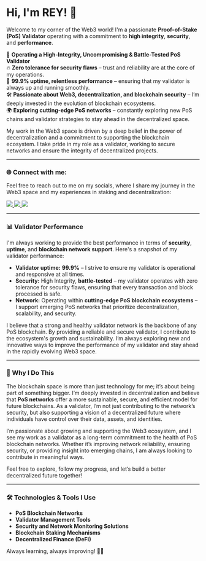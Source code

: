 # Hi, I'm REY! 👋  

Welcome to my corner of the Web3 world! I'm a passionate **Proof-of-Stake (PoS) Validator** operating with a commitment to **high integrity**, **security**, and **performance**.  

🚀 **Operating a High-Integrity, Uncompromising & Battle-Tested PoS Validator**  
🔥 **Zero tolerance for security flaws** – trust and reliability are at the core of my operations.  
💯 **99.9% uptime, relentless performance** – ensuring that my validator is always up and running smoothly.  
🛠️ **Passionate about Web3, decentralization, and blockchain security** – I’m deeply invested in the evolution of blockchain ecosystems.  
🌍 **Exploring cutting-edge PoS networks** – constantly exploring new PoS chains and validator strategies to stay ahead in the decentralized space.  

My work in the Web3 space is driven by a deep belief in the power of decentralization and a commitment to supporting the blockchain ecosystem. I take pride in my role as a validator, working to secure networks and ensure the integrity of decentralized projects.  

---

### 🌐 Connect with me:  
Feel free to reach out to me on my socials, where I share my journey in the Web3 space and my experiences in staking and decentralization:  

<p>
  <a href="https://x.com/reyfourteen_?s=21">
    <img src="https://img.shields.io/badge/Twitter-%40reyfourteen_-ff69b4?style=for-the-badge&logo=twitter" />
  </a>
  <a href="https://github.com/zkEi14">
    <img src="https://img.shields.io/badge/GitHub-zkEi14-87CEEB?style=for-the-badge&logo=github" />
  </a>
  <img src="https://img.shields.io/badge/Discord-reyfourteen-ff69b4?style=for-the-badge&logo=discord" />
</p>

---

### 📊 Validator Performance  
I'm always working to provide the best performance in terms of **security**, **uptime**, and **blockchain network support**. Here's a snapshot of my validator performance:

- **Validator uptime:** **99.9%** – I strive to ensure my validator is operational and responsive at all times.  
- **Security:** High Integrity, **battle-tested** – my validator operates with zero tolerance for security flaws, ensuring that every transaction and block processed is safe.  
- **Network:** Operating within **cutting-edge PoS blockchain ecosystems** – I support emerging PoS networks that prioritize decentralization, scalability, and security.

I believe that a strong and healthy validator network is the backbone of any PoS blockchain. By providing a reliable and secure validator, I contribute to the ecosystem's growth and sustainability. I’m always exploring new and innovative ways to improve the performance of my validator and stay ahead in the rapidly evolving Web3 space.

---

### 🚀 Why I Do This  
The blockchain space is more than just technology for me; it’s about being part of something bigger. I’m deeply invested in decentralization and believe that **PoS networks** offer a more sustainable, secure, and efficient model for future blockchains. As a validator, I’m not just contributing to the network’s security, but also supporting a vision of a decentralized future where individuals have control over their data, assets, and identities.

I’m passionate about growing and supporting the Web3 ecosystem, and I see my work as a validator as a long-term commitment to the health of PoS blockchain networks. Whether it’s improving network reliability, ensuring security, or providing insight into emerging chains, I am always looking to contribute in meaningful ways.

Feel free to explore, follow my progress, and let’s build a better decentralized future together!

---

### 🛠️ Technologies & Tools I Use  
- **PoS Blockchain Networks**  
- **Validator Management Tools**  
- **Security and Network Monitoring Solutions**  
- **Blockchain Staking Mechanisms**  
- **Decentralized Finance (DeFi)**

Always learning, always improving! 🧠💡
